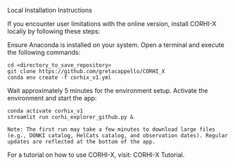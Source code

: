 Local Installation Instructions

If you encounter user limitations with the online version, install CORHI-X locally by following these steps:

Ensure Anaconda is installed on your system.
Open a terminal and execute the following commands:

    cd <directory_to_save_repository>
    git clone https://github.com/gretacappello/CORHI_X
    conda env create -f corhix_v1.yml

Wait approximately 5 minutes for the environment setup.
Activate the environment and start the app:

    conda activate corhix_v1
    streamlit run corhi_explorer_github.py &

    Note: The first run may take a few minutes to download large files (e.g., DONKI catalog, HelCats catalog, and observation dates). Regular updates are reflected at the bottom of the app.

For a tutorial on how to use CORHI-X, visit: CORHI-X Tutorial.
